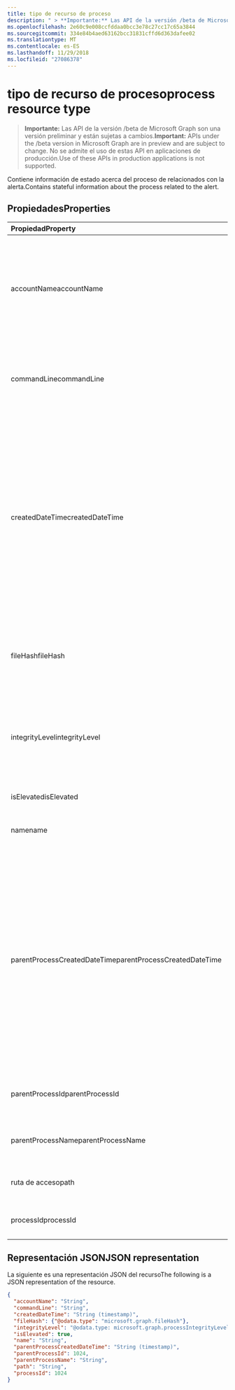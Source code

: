 ```yaml
---
title: tipo de recurso de proceso
description: " > **Importante:** Las API de la versión /beta de Microsoft Graph son una versión preliminar y están sujetas a cambios. No se admite el uso de estas API en aplicaciones de producción."
ms.openlocfilehash: 2e60c9e008ccfddaa0bcc3e78c27cc17c65a3844
ms.sourcegitcommit: 334e84b4aed63162bcc31831cffd6d363dafee02
ms.translationtype: MT
ms.contentlocale: es-ES
ms.lasthandoff: 11/29/2018
ms.locfileid: "27086378"
---
```

# <a name="process-resource-type"></a><span data-ttu-id="c0403-104">tipo de recurso de proceso</span><span class="sxs-lookup"><span data-stu-id="c0403-104">process resource type</span></span>

 > <span data-ttu-id="c0403-105">**Importante:** Las API de la versión /beta de Microsoft Graph son una versión preliminar y están sujetas a cambios.</span><span class="sxs-lookup"><span data-stu-id="c0403-105">**Important:** APIs under the /beta version in Microsoft Graph are in preview and are subject to change.</span></span> <span data-ttu-id="c0403-106">No se admite el uso de estas API en aplicaciones de producción.</span><span class="sxs-lookup"><span data-stu-id="c0403-106">Use of these APIs in production applications is not supported.</span></span>

<span data-ttu-id="c0403-107">Contiene información de estado acerca del proceso de relacionados con la alerta.</span><span class="sxs-lookup"><span data-stu-id="c0403-107">Contains stateful information about the process related to the alert.</span></span>

## <a name="properties"></a><span data-ttu-id="c0403-108">Propiedades</span><span class="sxs-lookup"><span data-stu-id="c0403-108">Properties</span></span>

| <span data-ttu-id="c0403-109">Propiedad</span><span class="sxs-lookup"><span data-stu-id="c0403-109">Property</span></span>   | <span data-ttu-id="c0403-110">Tipo</span><span class="sxs-lookup"><span data-stu-id="c0403-110">Type</span></span>|<span data-ttu-id="c0403-111">Descripción</span><span class="sxs-lookup"><span data-stu-id="c0403-111">Description</span></span>|
|:---------------|:--------|:----------|
|<span data-ttu-id="c0403-112">accountName</span><span class="sxs-lookup"><span data-stu-id="c0403-112">accountName</span></span>|<span data-ttu-id="c0403-113">String</span><span class="sxs-lookup"><span data-stu-id="c0403-113">String</span></span>|<span data-ttu-id="c0403-114">Identificador (se ejecutó el proceso en el contexto de cuenta de usuario) de cuenta de usuario por ejemplo, AccountName, SID y así sucesivamente.</span><span class="sxs-lookup"><span data-stu-id="c0403-114">User account identifier (user account context the process ran under) for example, AccountName, SID, and so on.</span></span>|
|<span data-ttu-id="c0403-115">commandLine</span><span class="sxs-lookup"><span data-stu-id="c0403-115">commandLine</span></span>|<span data-ttu-id="c0403-116">String</span><span class="sxs-lookup"><span data-stu-id="c0403-116">String</span></span>|<span data-ttu-id="c0403-117">La línea de comandos de invocación de proceso completo incluyendo todos los parámetros.</span><span class="sxs-lookup"><span data-stu-id="c0403-117">The full process invocation commandline including all parameters.</span></span>|
|<span data-ttu-id="c0403-118">createdDateTime</span><span class="sxs-lookup"><span data-stu-id="c0403-118">createdDateTime</span></span>|<span data-ttu-id="c0403-119">DateTimeOffset</span><span class="sxs-lookup"><span data-stu-id="c0403-119">DateTimeOffset</span></span>|<span data-ttu-id="c0403-120">Hora a la que se inició el proceso.</span><span class="sxs-lookup"><span data-stu-id="c0403-120">Time at which the process was started.</span></span> <span data-ttu-id="c0403-121">El tipo de marca de tiempo representa la información de fecha y hora con el formato ISO 8601 y está siempre en hora UTC.</span><span class="sxs-lookup"><span data-stu-id="c0403-121">The Timestamp type represents date and time information using ISO 8601 format and is always in UTC time.</span></span> <span data-ttu-id="c0403-122">Por ejemplo, medianoche en la zona horaria UTC del 1 de enero de 2014 sería así: `'2014-01-01T00:00:00Z'`.</span><span class="sxs-lookup"><span data-stu-id="c0403-122">For example, midnight UTC on Jan 1, 2014 would look like this: `'2014-01-01T00:00:00Z'`.</span></span>|
|<span data-ttu-id="c0403-123">fileHash</span><span class="sxs-lookup"><span data-stu-id="c0403-123">fileHash</span></span>|[<span data-ttu-id="c0403-124">fileHash</span><span class="sxs-lookup"><span data-stu-id="c0403-124">fileHash</span></span>](filehash.md)|<span data-ttu-id="c0403-125">Tipo complejo que contiene los valores de hash de archivo (criptográficas y la ubicación).</span><span class="sxs-lookup"><span data-stu-id="c0403-125">Complex type containing file hashes (cryptographic and location-sensitive).</span></span>|
|<span data-ttu-id="c0403-126">integrityLevel</span><span class="sxs-lookup"><span data-stu-id="c0403-126">integrityLevel</span></span>|<span data-ttu-id="c0403-127">processIntegrityLevel</span><span class="sxs-lookup"><span data-stu-id="c0403-127">processIntegrityLevel</span></span>|<span data-ttu-id="c0403-128">El nivel de la integridad del proceso.</span><span class="sxs-lookup"><span data-stu-id="c0403-128">The integrity level of the process.</span></span> <span data-ttu-id="c0403-129">Los valores posibles son: `unknown`, `untrusted`, `low`, `medium`, `high`, `system`.</span><span class="sxs-lookup"><span data-stu-id="c0403-129">Possible values are: `unknown`, `untrusted`, `low`, `medium`, `high`, `system`.</span></span>|
|<span data-ttu-id="c0403-130">isElevated</span><span class="sxs-lookup"><span data-stu-id="c0403-130">isElevated</span></span>|<span data-ttu-id="c0403-131">Booleano</span><span class="sxs-lookup"><span data-stu-id="c0403-131">Boolean</span></span>|<span data-ttu-id="c0403-132">Es True si el proceso es un elevado.</span><span class="sxs-lookup"><span data-stu-id="c0403-132">True if the process is elevated.</span></span>|
|<span data-ttu-id="c0403-133">name</span><span class="sxs-lookup"><span data-stu-id="c0403-133">name</span></span>|<span data-ttu-id="c0403-134">String</span><span class="sxs-lookup"><span data-stu-id="c0403-134">String</span></span>|<span data-ttu-id="c0403-135">El nombre de archivo de imagen del proceso.</span><span class="sxs-lookup"><span data-stu-id="c0403-135">The name of the process' Image file.</span></span>|
|<span data-ttu-id="c0403-136">parentProcessCreatedDateTime</span><span class="sxs-lookup"><span data-stu-id="c0403-136">parentProcessCreatedDateTime</span></span>|<span data-ttu-id="c0403-137">DateTimeOffset</span><span class="sxs-lookup"><span data-stu-id="c0403-137">DateTimeOffset</span></span>|<span data-ttu-id="c0403-138">Fecha y hora en que se inició el proceso primario.</span><span class="sxs-lookup"><span data-stu-id="c0403-138">DateTime at which the parent process was started.</span></span> <span data-ttu-id="c0403-139">El tipo de marca de tiempo representa la información de fecha y hora con el formato ISO 8601 y está siempre en hora UTC.</span><span class="sxs-lookup"><span data-stu-id="c0403-139">The Timestamp type represents date and time information using ISO 8601 format and is always in UTC time.</span></span> <span data-ttu-id="c0403-140">Por ejemplo, medianoche en la zona horaria UTC del 1 de enero de 2014 sería así: `'2014-01-01T00:00:00Z'`.</span><span class="sxs-lookup"><span data-stu-id="c0403-140">For example, midnight UTC on Jan 1, 2014 would look like this: `'2014-01-01T00:00:00Z'`.</span></span>|
|<span data-ttu-id="c0403-141">parentProcessId</span><span class="sxs-lookup"><span data-stu-id="c0403-141">parentProcessId</span></span>|<span data-ttu-id="c0403-142">Int32</span><span class="sxs-lookup"><span data-stu-id="c0403-142">Int32</span></span>|<span data-ttu-id="c0403-143">El proceso de identificador (PID) del proceso principal.</span><span class="sxs-lookup"><span data-stu-id="c0403-143">The Process ID (PID) of the parent process.</span></span>|
|<span data-ttu-id="c0403-144">parentProcessName</span><span class="sxs-lookup"><span data-stu-id="c0403-144">parentProcessName</span></span>|<span data-ttu-id="c0403-145">String</span><span class="sxs-lookup"><span data-stu-id="c0403-145">String</span></span>|<span data-ttu-id="c0403-146">El nombre del archivo de imagen del proceso principal.</span><span class="sxs-lookup"><span data-stu-id="c0403-146">The name of the image file of the parent process.</span></span>|
|<span data-ttu-id="c0403-147">ruta de acceso</span><span class="sxs-lookup"><span data-stu-id="c0403-147">path</span></span>|<span data-ttu-id="c0403-148">String</span><span class="sxs-lookup"><span data-stu-id="c0403-148">String</span></span>|<span data-ttu-id="c0403-149">Ruta de acceso completa, incluido el nombre de archivo.</span><span class="sxs-lookup"><span data-stu-id="c0403-149">Full path, including filename.</span></span>|
|<span data-ttu-id="c0403-150">processId</span><span class="sxs-lookup"><span data-stu-id="c0403-150">processId</span></span>|<span data-ttu-id="c0403-151">Int32</span><span class="sxs-lookup"><span data-stu-id="c0403-151">Int32</span></span>|<span data-ttu-id="c0403-152">El proceso de identificador (PID) del proceso.</span><span class="sxs-lookup"><span data-stu-id="c0403-152">The Process ID (PID) of the process.</span></span>|

## <a name="json-representation"></a><span data-ttu-id="c0403-153">Representación JSON</span><span class="sxs-lookup"><span data-stu-id="c0403-153">JSON representation</span></span>

<span data-ttu-id="c0403-154">La siguiente es una representación JSON del recurso</span><span class="sxs-lookup"><span data-stu-id="c0403-154">The following is a JSON representation of the resource.</span></span>

<!-- {
  "blockType": "resource",
  "optionalProperties": [

  ],
  "@odata.type": "microsoft.graph.process"
}-->

```json
{
  "accountName": "String",
  "commandLine": "String",
  "createdDateTime": "String (timestamp)",
  "fileHash": {"@odata.type": "microsoft.graph.fileHash"},
  "integrityLevel": "@odata.type: microsoft.graph.processIntegrityLevel",
  "isElevated": true,
  "name": "String",
  "parentProcessCreatedDateTime": "String (timestamp)",
  "parentProcessId": 1024,
  "parentProcessName": "String",
  "path": "String",
  "processId": 1024
}

```

<!-- uuid: 8fcb5dbc-d5aa-4681-8e31-b001d5168d79
2015-10-25 14:57:30 UTC -->
<!-- {
  "type": "#page.annotation",
  "description": "process resource",
  "keywords": "",
  "section": "documentation",
  "tocPath": ""
}-->